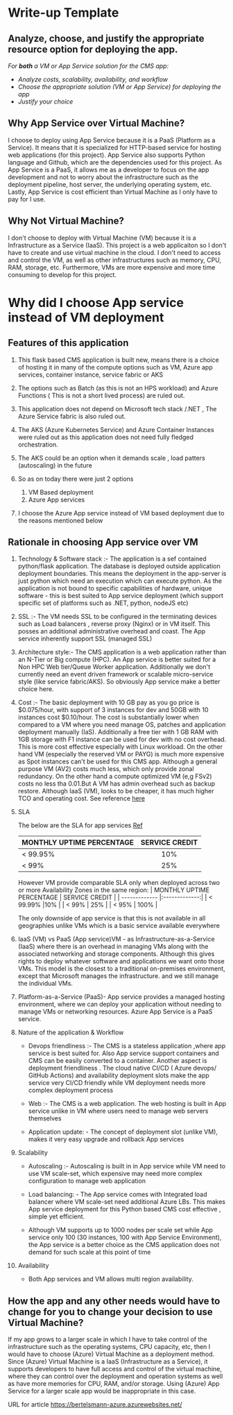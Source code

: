 # Write-up Template

## Analyze, choose, and justify the appropriate resource option for deploying the app.

*For **both** a VM or App Service solution for the CMS app:*
- *Analyze costs, scalability, availability, and workflow*
- *Choose the appropriate solution (VM or App Service) for deploying the app*
- *Justify your choice*

## Why App Service over Virtual Machine? 
I choose to deploy using App Service because it is a PaaS (Platform as a Service). It means that it is specialized for HTTP-based service for hosting web applications (for this project). App Service also supports Python language and Github, which are the dependencies used for this project. As App Service is a PaaS, it allows me as a developer to focus on the app development and not to worry about the infrastructure such as the deployment pipeline, host server, the underlying operating system, etc. Lastly, App Service is cost efficient than Virtual Machine as I only have to pay for I use. 

## Why Not Virtual Machine? 
I don't choose to deploy with Virtual Machine (VM) because it is a Infrastructure as a Service (IaaS). This project is a web applicaiton so I don't have to create and use virtual machine in the cloud. I don't need to access and control the VM, as well as other infrastructures such as memory, CPU, RAM, storage, etc. Furthermore, VMs are more expensive and more time consuming to develop for this project. 

# Why did I choose App service instead of VM deployment

## Features of this application

1. This flask based CMS application is built new, means there is a choice of hosting it in many of the compute options such as VM, Azure app services, container instance, service fabric or AKS

1. The options such as Batch (as this is not an HPS workload) and Azure Functions ( This is not a short lived process) are ruled out.

1. This application does not depend on Microsoft tech stack /.NET , The Azure Service fabric is also ruled out.

1. The AKS (Azure Kubernetes Service) and Azure Container Instances were ruled out as this application does not need fully fledged orchestration.  

1. The AKS could be an option when it demands scale , load patters (autoscaling) in the future

1. So as on today there were just 2 options
   1. VM Based deployment
   2. Azure App services

1. I choose the Azure App service instead of VM based deployment due to the reasons mentioned below

## Rationale in choosing App service over VM

1. Technology & Software stack :- The application is a sef contained python/flask application. The database is deployed outside application deployment boundaries. This means the deployment in the app-server is just python which need an execution which can execute python. As the application is not bound to specific capabilities of hardware, unique software - this is best suited to App service deployment (which support specific set of platforms such as .NET, python, nodeJS etc)

1. SSL :- The VM needs SSL to be configured in the terminating devices such as Load balancers , reverse proxy (Nginx) or in VM itself. This posses an additional administrative overhead and coast. The App service inherently support SSL (managed SSL)

1. Architecture style:- The CMS application is a web application rather than an N-Tier or Big compute (HPC). An App service is better suited for a Non HPC Web tier/Queue Worker application. Additionally we don't currently need an event driven framework or scalable micro-service style (like service fabric/AKS). So obviously App service make a better choice here.

1. Cost :- The basic deployment with 10 GB pay as you go price is $0.075/hour, with support of 3 instances for dev and 50GB with 10 instances cost $0.10/hour. The cost is substantially lower when compared to a VM where you need manage OS, patches and application deployment manually (IaS). Additionally a free tier with 1 GB RAM with 1GB storage with F1 instance can be used for dev with no cost overhead. This is more cost effective especially with Linux workload. On the other hand VM (especially the reserved VM or PAYG) is much more expensive as Spot instances can't be used for this CMS app. Although a general purpose VM (AV2) costs much less, which only provide zonal redundancy. On the other hand a compute optimized VM (e,g FSv2) costs no less tha 0.01.But A VM has admin overhead such as backup restore. Although IaaS (VM), looks to be cheaper, it has much higher TCO and operating cost. See reference [here](https://www.bmc.com/blogs/saas-vs-paas-vs-iaas-whats-the-difference-and-how-to-choose/)

1. SLA

    The below are the SLA for app services [Ref](https://azure.microsoft.com/en-gb/support/legal/sla/app-service/v1_4/)

    | MONTHLY UPTIME PERCENTAGE        | SERVICE CREDIT            |
    | ------------- |:-------------:|
    | < 99.95%       |10% |
    | < 99% | 25%      |

    However VM provide comparable SLA only when deployed across two or more Availability Zones in the same region:
    | MONTHLY UPTIME PERCENTAGE        | SERVICE CREDIT            |
    | ------------- |:-------------:|
    | < 99.99%       |10% |
    | < 99% | 25%      |
    | < 95% | 100%      |

    The only downside of app service is that this is not available in all geographies unlike VMs which is a basic service available everywhere

1. IaaS (VM) vs PaaS (App service)VM - as Infrastructure-as-a-Service (IaaS) where there is an overhead in managing VMs along with the associated networking and storage components. Although this gives rights to deploy whatever software and applications we want onto those VMs. This model is the closest to a traditional on-premises environment, except that Microsoft manages the infrastructure. and we still manage the individual VMs.

1. Platform-as-a-Service (PaaS)- App service provides a managed hosting environment, where we can deploy your application without needing to manage VMs or networking resources. Azure App Service is a PaaS service.

1. Nature of the application & Workflow

   * Devops friendliness :- The CMS is a stateless application ,where app service is best suited for. Also App service support containers and CMS can be easily converted to a container.  Another aspect is deployment friendliness . The cloud native CI/CD ( Azure devops/ GitHub Actions) and availability deployment slots make the app service very CI/CD friendly while VM deployment needs more complex deployment process

   * Web :- The CMS is a web application.  The web hosting is built in App service unlike in VM where users need to manage web servers themselves

   * Application update: - The concept of deployment slot (unlike VM), makes it very easy upgrade and rollback App services

1. Scalability

    * Autoscaling :- Autoscaling is built in in App service while VM need to use VM scale-set, which expensive may need more complex configuration to manage web application  
  
    * Load balancing: - The App service comes with Integrated load balancer where VM scale-set need additional Azure LBs. This makes App service deployment for this Python based CMS cost effective , simple yet efficient.
  
    * Although VM supports up to 1000 nodes per scale set while App service only 100 (30 instances, 100 with App Service Environment), the App service is a better choice as the CMS application does not demand for such scale at this point of time

1. Availability

   * Both App services and VM allows multi region availability.


## How the app and any other needs would have to change for you to change your decision to use Virtual Machine? 
If my app grows to a larger scale in which I have to take control of the infrastructure such as the operating systems, CPU capacity, etc, then I would have to choose (Azure) Virtual Machine as a deployment method. Since (Azure) Virtual Machine is a IaaS (Infrastructure as a Service), it supports developers to have full access and control of the virtual machine, where they can control over the deployment and operation systems as well as have more memories for CPU, RAM, and/or storage. Using (Azure) App Service for a larger scale app would be inappropriate in this case. 

URL for article https://bertelsmann-azure.azurewebsites.net/
